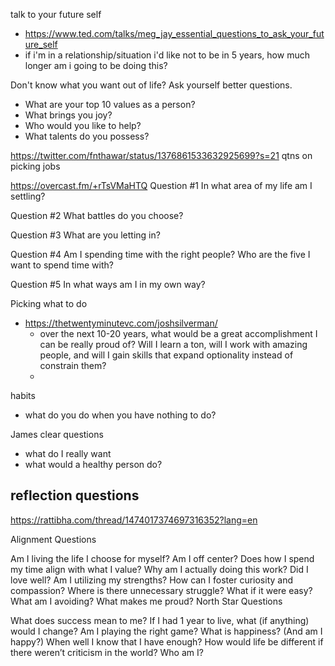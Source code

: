 
talk to your future self
- https://www.ted.com/talks/meg_jay_essential_questions_to_ask_your_future_self
- if i'm in a relationship/situation i'd like not to be in 5 years, how much longer am i going to be doing this?

Don't know what you want out of life? Ask yourself better questions.
- What are your top 10 values as a person?
- What brings you joy?
- Who would you like to help?
- What talents do you possess?

https://twitter.com/fnthawar/status/1376861533632925699?s=21
qtns on picking jobs


https://overcast.fm/+rTsVMaHTQ
Question #1 In what area of my life am I settling?

Question #2 What battles do you choose?

Question #3 What are you letting in?

Question #4 Am I spending time with the right people? Who are the five I want to spend time with?

Question #5 In what ways am I in my own way?


Picking what to do
- https://thetwentyminutevc.com/joshsilverman/
	- over the next 10-20 years, what would be a great accomplishment I can be really proud of? Will I learn a ton, will I work with amazing people, and will I gain skills that expand optionality instead of constrain them?
	- 


habits 
- what do you do when you have nothing to do? 

James clear questions
- what do I really want
- what would a healthy person do?


## reflection questions

https://rattibha.com/thread/1474017374697316352?lang=en


Alignment Questions

Am I living the life I choose for myself?
Am I off center?
Does how I spend my time align with what I value?
Why am I actually doing this work?
Did I love well?
Am I utilizing my strengths?
How can I foster curiosity and compassion?
Where is there unnecessary struggle?
What if it were easy?
What am I avoiding?
What makes me proud?
North Star Questions

What does success mean to me?
If I had 1 year to live, what (if anything) would I change?
Am I playing the right game?
What is happiness? (And am I happy?)
When well I know that I have enough?
How would life be different if there weren’t criticism in the world?
Who am I?